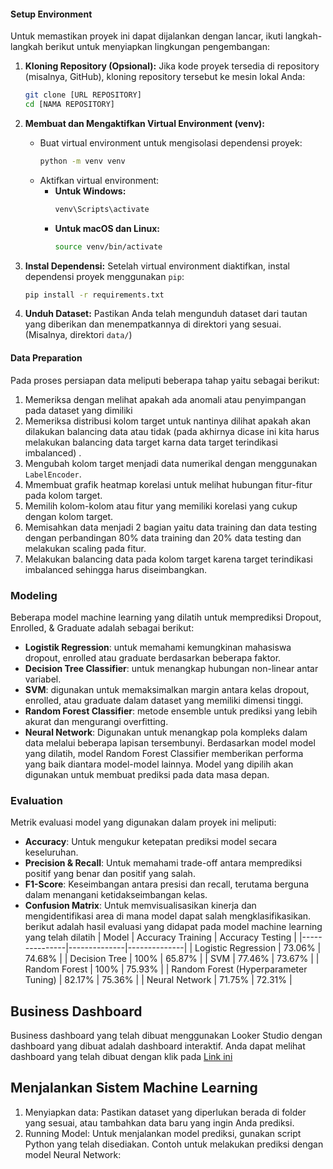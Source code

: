 #### Setup Environment

Untuk memastikan proyek ini dapat dijalankan dengan lancar, ikuti langkah-langkah berikut untuk menyiapkan lingkungan pengembangan:

1.  **Kloning Repository (Opsional):** Jika kode proyek tersedia di repository (misalnya, GitHub), kloning repository tersebut ke mesin lokal Anda:

    ```bash
    git clone [URL REPOSITORY]
    cd [NAMA REPOSITORY]
    ```

2.  **Membuat dan Mengaktifkan Virtual Environment (venv):**

    - Buat virtual environment untuk mengisolasi dependensi proyek:
      ```bash
      python -m venv venv
      ```
    - Aktifkan virtual environment:
      - **Untuk Windows:**
        ```bash
        venv\Scripts\activate
        ```
      - **Untuk macOS dan Linux:**
        ```bash
        source venv/bin/activate
        ```

3.  **Instal Dependensi:** Setelah virtual environment diaktifkan, instal dependensi proyek menggunakan `pip`:

    ```bash
    pip install -r requirements.txt
    ```

4.  **Unduh Dataset:** Pastikan Anda telah mengunduh dataset dari tautan yang diberikan dan menempatkannya di direktori yang sesuai. (Misalnya, direktori `data/`)

#### Data Preparation

Pada proses persiapan data meliputi beberapa tahap yaitu sebagai berikut:

1. Memeriksa dengan melihat apakah ada anomali atau penyimpangan pada dataset yang dimiliki
2. Memeriksa distribusi kolom target untuk nantinya dilihat apakah akan dilakukan balancing data atau tidak (pada akhirnya dicase ini kita harus melakukan balancing data target karna data target terindikasi imbalanced) .
3. Mengubah kolom target menjadi data numerikal dengan menggunakan `LabelEncoder`.
4. Mmembuat grafik heatmap korelasi untuk melihat hubungan fitur-fitur pada kolom target.
5. Memilih kolom-kolom atau fitur yang memiliki korelasi yang cukup dengan kolom target.
6. Memisahkan data menjadi 2 bagian yaitu data training dan data testing dengan perbandingan 80% data training dan 20% data testing dan melakukan scaling pada fitur.
7. Melakukan balancing data pada kolom target karena target terindikasi imbalanced sehingga harus diseimbangkan.

### Modeling

Beberapa model machine learning yang dilatih untuk memprediksi Dropout, Enrolled, & Graduate adalah sebagai berikut:

- **Logistik Regression**: untuk memahami kemungkinan mahasiswa dropout, enrolled atau graduate berdasarkan beberapa faktor.
- **Decision Tree Classifier**: untuk menangkap hubungan non-linear antar variabel.
- **SVM**: digunakan untuk memaksimalkan margin antara kelas dropout, enrolled, atau graduate dalam dataset yang memiliki dimensi tinggi.
- **Random Forest Classifier**: metode ensemble untuk prediksi yang lebih akurat dan mengurangi overfitting.
- **Neural Network**: Digunakan untuk menangkap pola kompleks dalam data melalui beberapa lapisan tersembunyi.
  Berdasarkan model model yang dilatih, model Random Forest Classifier memberikan performa yang baik diantara model-model lainnya.
  Model yang dipilih akan digunakan untuk membuat prediksi pada data masa depan.

### Evaluation

Metrik evaluasi model yang digunakan dalam proyek ini meliputi:

- **Accuracy**: Untuk mengukur ketepatan prediksi model secara keseluruhan.
- **Precision & Recall**: Untuk memahami trade-off antara memprediksi positif yang benar dan positif yang salah.
- **F1-Score**: Keseimbangan antara presisi dan recall, terutama berguna dalam menangani ketidakseimbangan kelas.
- **Confusion Matrix**: Untuk memvisualisasikan kinerja dan mengidentifikasi area di mana model dapat salah mengklasifikasikan.
  berikut adalah hasil evaluasi yang didapat pada model machine learning yang telah dilatih
  | Model | Accuracy Training | Accuracy Testing |
  |---------------|--------------|--------------|
  | Logistic Regression | 73.06% | 74.68% |
  | Decision Tree | 100% | 65.87% |
  | SVM | 77.46% | 73.67% |
  | Random Forest | 100% | 75.93% |
  | Random Forest (Hyperparameter Tuning) | 82.17% | 75.36% |
  | Neural Network | 71.75% | 72.31% |

## Business Dashboard

Business dashboard yang telah dibuat menggunakan Looker Studio dengan dashboard yang dibuat adalah dashboard interaktif. Anda dapat melihat dashboard yang telah dibuat dengan klik pada [Link ini](https://lookerstudio.google.com/u/0/reporting/b383483b-7289-4b0a-8c93-e980599033c1/page/9CHFE)

## Menjalankan Sistem Machine Learning

1. Menyiapkan data: Pastikan dataset yang diperlukan berada di folder yang sesuai, atau tambahkan data baru yang ingin Anda prediksi.
2. Running Model: Untuk menjalankan model prediksi, gunakan script Python yang telah disediakan. Contoh untuk melakukan prediksi dengan model Neural Network:
